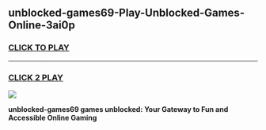 
## unblocked-games69-Play-Unblocked-Games-Online-3ai0p
<h3>
<a href="https://premium76.site?title=unblocked-games69&ref=25A">CLICK TO PLAY</a></h3>
<hr>

<h3>
<a href="https://premium76.site?title=unblocked-games69&ref=25A">CLICK 2 PLAY</a>
  
</h3>

<a href="https://premium76.site?title=unblocked-games69&ref=25A"><img src="https://clearcache.store/games.png"></a>


**unblocked-games69 games unblocked: Your Gateway to Fun and Accessible Online Gaming**
